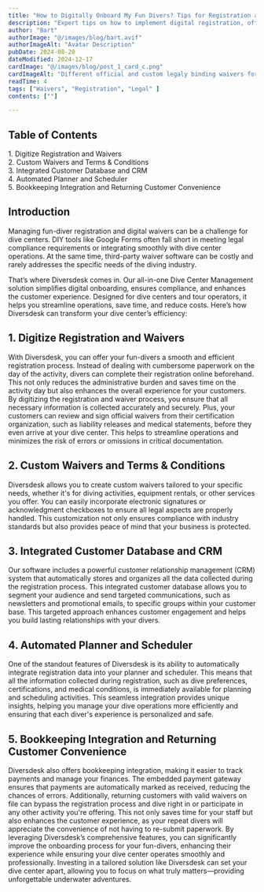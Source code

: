 ```yaml
---
title: "How to Digitally Onboard My Fun Divers? Tips for Registration and Waivers"
description: "Expert tips on how to implement digital registration, official and custom waivers, ensure legal compliance and improve customer experience."
author: "Bart"
authorImage: "@/images/blog/bart.avif"
authorImageAlt: "Avatar Description"
pubDate: 2024-08-20
dateModified: 2024-12-17
cardImage: "@/images/blog/post_1_card_c.png"
cardImageAlt: "Different official and custom legaly binding waivers for fun-divers displayed on mobile phones using signature and checkbox acknoledgement"
readTime: 4
tags: ["Waivers", "Registration", "Legal" ]
contents: [""]

---
```

<!-- Table of Contents -->
<nav id="toc" class="mb-8">
  <h2 class="text-xl font-bold mb-3">Table of Contents</h2>
  <ul class="space-y-2 text-neutral-600 dark:text-neutral-400">
    <li><a href="#digitize-registration" class="hover:text-neutral-800 dark:hover:text-neutral-200">1. Digitize Registration and Waivers</a></li>
    <li><a href="#custom-waivers" class="hover:text-neutral-800 dark:hover:text-neutral-200">2. Custom Waivers and Terms & Conditions</a></li>
    <li><a href="#integrated-crm" class="hover:text-neutral-800 dark:hover:text-neutral-200">3. Integrated Customer Database and CRM</a></li>
    <li><a href="#automated-planner" class="hover:text-neutral-800 dark:hover:text-neutral-200">4. Automated Planner and Scheduler</a></li>
    <li><a href="#bookkeeping-integration" class="hover:text-neutral-800 dark:hover:text-neutral-200">5. Bookkeeping Integration and Returning Customer Convenience</a></li>
  </ul>
</nav>

<h2 id="introduction" class="section-heading">Introduction</h2>
<p>
  Managing fun-diver registration and digital waivers can be a challenge for dive centers. DIY tools like Google Forms often fall short in meeting legal compliance requirements or integrating smoothly with dive center operations. At the same time, third-party waiver software can be costly and rarely addresses the specific needs of the diving industry.
</p>
<p>
  That’s where Diversdesk comes in. Our all-in-one Dive Center Management solution simplifies digital onboarding, ensures compliance, and enhances the customer experience. Designed for dive centers and tour operators, it helps you streamline operations, save time, and reduce costs. Here’s how Diversdesk can transform your dive center’s efficiency:
</p>


<h2 id="digitize-registration" class="section-heading">1. Digitize Registration and Waivers</h2>

With Diversdesk, you can offer your fun-divers a smooth and efficient registration process. Instead of dealing with cumbersome paperwork on the day of the activity, divers can complete their registration online beforehand. This not only reduces the administrative burden and saves time on the activity day but also enhances the overall experience for your customers. By digitizing the registration and waiver process, you ensure that all necessary information is collected accurately and securely. Plus, your customers can review and sign official waivers from their certification organization, such as liability releases and medical statements, before they even arrive at your dive center. This helps to streamline operations and minimizes the risk of errors or omissions in critical documentation.

<h2 id="custom-waivers" class="section-heading">2. Custom Waivers and Terms & Conditions</h2>

Diversdesk allows you to create custom waivers tailored to your specific needs, whether it's for diving activities, equipment rentals, or other services you offer. You can easily incorporate electronic signatures or acknowledgment checkboxes to ensure all legal aspects are properly handled. This customization not only ensures compliance with industry standards but also provides peace of mind that your business is protected.

<h2 id="integrated-crm" class="section-heading">3. Integrated Customer Database and CRM</h2>

Our software includes a powerful customer relationship management (CRM) system that automatically stores and organizes all the data collected during the registration process. This integrated customer database allows you to segment your audience and send targeted communications, such as newsletters and promotional emails, to specific groups within your customer base. This targeted approach enhances customer engagement and helps you build lasting relationships with your divers.

<h2 id="automated-planner" class="section-heading">4. Automated Planner and Scheduler</h2>

One of the standout features of Diversdesk is its ability to automatically integrate registration data into your planner and scheduler. This means that all the information collected during registration, such as dive preferences, certifications, and medical conditions, is immediately available for planning and scheduling activities. This seamless integration provides unique insights, helping you manage your dive operations more efficiently and ensuring that each diver's experience is personalized and safe.

<h2 id="bookkeeping-integration" class="section-heading">5. Bookkeeping Integration and Returning Customer Convenience</h2>

Diversdesk also offers bookkeeping integration, making it easier to track payments and manage your finances. The embedded payment gateway ensures that payments are automatically marked as received, reducing the chances of errors. Additionally, returning customers with valid waivers on file can bypass the registration process and dive right in or participate in any other activity you're offering. This not only saves time for your staff but also enhances the customer experience, as your repeat divers will appreciate the convenience of not having to re-submit paperwork.
By leveraging Diversdesk’s comprehensive features, you can significantly improve the onboarding process for your fun-divers, enhancing their experience while ensuring your dive center operates smoothly and professionally. Investing in a tailored solution like Diversdesk can set your dive center apart, allowing you to focus on what truly matters—providing unforgettable underwater adventures.